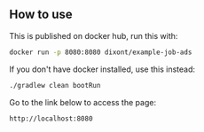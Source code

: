 ## How to use

This is published on docker hub, run this with:
```bash
docker run -p 8080:8080 dixont/example-job-ads
```

If you don't have docker installed, use this instead:
```bash
./gradlew clean bootRun
```

Go to the link below to access the page:
```
http://localhost:8080
```